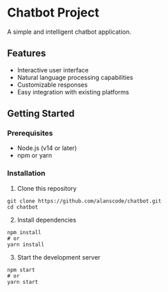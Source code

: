 # Chatbot Project

A simple and intelligent chatbot application.

## Features

- Interactive user interface
- Natural language processing capabilities
- Customizable responses
- Easy integration with existing platforms

## Getting Started

### Prerequisites

- Node.js (v14 or later)
- npm or yarn

### Installation

1. Clone this repository
```
git clone https://github.com/alanscode/chatbot.git
cd chatbot
```

2. Install dependencies
```
npm install
# or
yarn install
```

3. Start the development server
```
npm start
# or
yarn start
```
